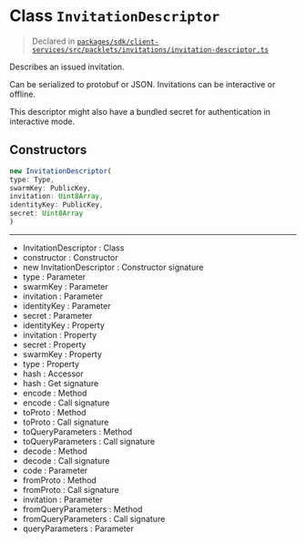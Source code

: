 # Class `InvitationDescriptor`
> Declared in [`packages/sdk/client-services/src/packlets/invitations/invitation-descriptor.ts`](https://github.com/dxos/protocols/blob/main/packages/sdk/client-services/src/packlets/invitations/invitation-descriptor.ts#L38)

Describes an issued invitation.

Can be serialized to protobuf or JSON.
Invitations can be interactive or offline.

This descriptor might also have a bundled secret for authentication in interactive mode.

## Constructors
```ts
new InvitationDescriptor(
type: Type,
swarmKey: PublicKey,
invitation: Uint8Array,
identityKey: PublicKey,
secret: Uint8Array
)
```

---
- InvitationDescriptor : Class
- constructor : Constructor
- new InvitationDescriptor : Constructor signature
- type : Parameter
- swarmKey : Parameter
- invitation : Parameter
- identityKey : Parameter
- secret : Parameter
- identityKey : Property
- invitation : Property
- secret : Property
- swarmKey : Property
- type : Property
- hash : Accessor
- hash : Get signature
- encode : Method
- encode : Call signature
- toProto : Method
- toProto : Call signature
- toQueryParameters : Method
- toQueryParameters : Call signature
- decode : Method
- decode : Call signature
- code : Parameter
- fromProto : Method
- fromProto : Call signature
- invitation : Parameter
- fromQueryParameters : Method
- fromQueryParameters : Call signature
- queryParameters : Parameter
